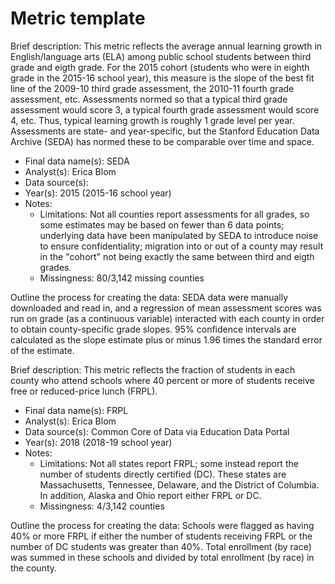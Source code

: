 # Metric template

Brief description: This metric reflects the average annual learning growth 
in English/language arts (ELA) among public school students between third 
grade and eigth grade. For the 2015 cohort (students who were in eighth 
grade in the 2015-16 school year), this measure is the slope of the best fit
line of the 2009-10 third grade assessment, the 2010-11 fourth grade assessment,
etc. Assessments normed so that a typical third grade assessment would score 3,
a typical fourth grade assessment would score 4, etc. Thus, typical learning growth
is roughly 1 grade level per year. Assessments are state- and year-specific, but
the Stanford Education Data Archive (SEDA) has normed these to be comparable over
time and space.

* Final data name(s): SEDA
* Analyst(s): Erica Blom
* Data source(s):
* Year(s): 2015 (2015-16 school year)
* Notes:
    * Limitations: Not all counties report assessments for all grades, so some estimates
	may be based on fewer than 6 data points; underlying data have been manipulated by SEDA
	to introduce noise to ensure confidentiality; migration into or out of a county may
	result in the "cohort" not being exactly the same between third and eigth grades.
    * Missingness: 80/3,142 missing counties

Outline the process for creating the data: SEDA data were manually downloaded
and read in, and a regression of mean assessment scores was run on grade (as a continuous
variable) interacted with each county in order to obtain county-specific grade slopes.
95% confidence intervals are calculated as the slope estimate plus or minus 1.96 times
the standard error of the estimate.    



Brief description: This metric reflects the fraction of students in each county who attend
schools where 40 percent or more of students receive free or reduced-price lunch (FRPL). 

* Final data name(s): FRPL
* Analyst(s): Erica Blom
* Data source(s): Common Core of Data via Education Data Portal
* Year(s): 2018 (2018-19 school year)
* Notes:
    * Limitations: Not all states report FRPL; some instead report the number of students
	directly certified (DC). These states are Massachusetts, Tennessee, Delaware, and the 
	District of Columbia. In addition, Alaska and Ohio report either FRPL or DC.
    * Missingness: 4/3,142 counties

Outline the process for creating the data: Schools were flagged as having 40% or more FRPL
if either the number of students receiving FRPL or the number of DC students was greater than
40%. Total enrollment (by race) was summed in these schools and divided by total enrollment 
(by race) in the county. 
